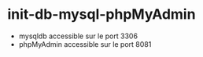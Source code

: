 # init-db-mysql-phpMyAdmin

  - mysqldb accessible sur le port 3306
  - phpMyAdmin accessible sur le port 8081



